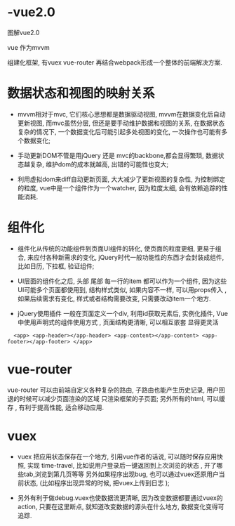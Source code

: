 # -vue2.0
图解vue2.0 


vue 作为mvvm

组建化框架, 有vuex vue-router 再结合webpack形成一个整体的前端解决方案.

# 数据状态和视图的映射关系

* mvvm相对于mvc,  它们核心思想都是数据驱动视图, mvvm在数据变化后自动更新视图, 而mvc虽然分层, 但还是要手动维护数据和视图的关系, 在数据状态复杂的情况下, 一个数据变化后可能引起多处视图的变化, 一次操作也可能有多个数据变化;

* 手动更新DOM不管是用jQuery 还是 mvc的backbone,都会显得繁琐, 数据状态越复杂, 维护dom的成本就越高, 出错的可能性也变大; 

* 利用虚拟dom来diff自动更新页面, 大大减少了更新视图的复杂性, 为控制绑定的粒度, vue中是一个组件作为一个watcher, 因为粒度太细, 会有依赖追踪的性能消耗.

# 组件化

* 组件化从传统的功能组件到页面UI组件的转化, 使页面的粒度更细, 更易于组合, 来应付各种新需求的变化, jQuery时代一般功能性的东西才会封装成组件, 比如日历, 下拉框, 验证组件; 
* UI层面的组件化之后, 头部 尾部 每一行的item 都可以作为一个组件, 因为这些UI可能多个页面都使用到, 结构样式类似, 如果内容不一样, 可以用props传入 ,  如果后续需求有变化, 样式或者结构需要改变, 只需要改动item一个地方.  

* jQuery使用插件 一般在页面定义一个div, 利用id获取元素后, 实例化插件, Vue中使用声明式的组件使用方式 , 页面结构更清晰, 可以相互嵌套 显得更灵活

`  <app>
        <app-header></app-header>
        <app-content></app-content>
        <app-footer></app-footer>
    </app>`
    
# vue-router
vue-router 可以由前端自定义各种复杂的路由, 子路由也能产生历史记录, 用户回退的时候可以减少页面渲染的区域 只渲染框架的子页面; 另外所有的html, 可以缓存 , 有利于提高性能, 适合移动应用.

# vuex
* vuex 把应用状态保存在一个地方, 引用vue作者的话说, 可以随时保存应用快照, 实现 time-travel, 比如说用户登录后一键返回到上次浏览的状态 , 开了哪些tab,浏览到第几页等等 另外如果程序出现bug, 也可以通过vuex还原用户当前状态, (比如程序出现异常的时候, 把vuex上传到日志 );

* 另外有利于做debug.vuex也使数据流更清晰, 因为改变数据都要通过vuex的action, 只要在这里断点, 就知道改变数据的源头在什么地方, 数据变化变得可追踪.





